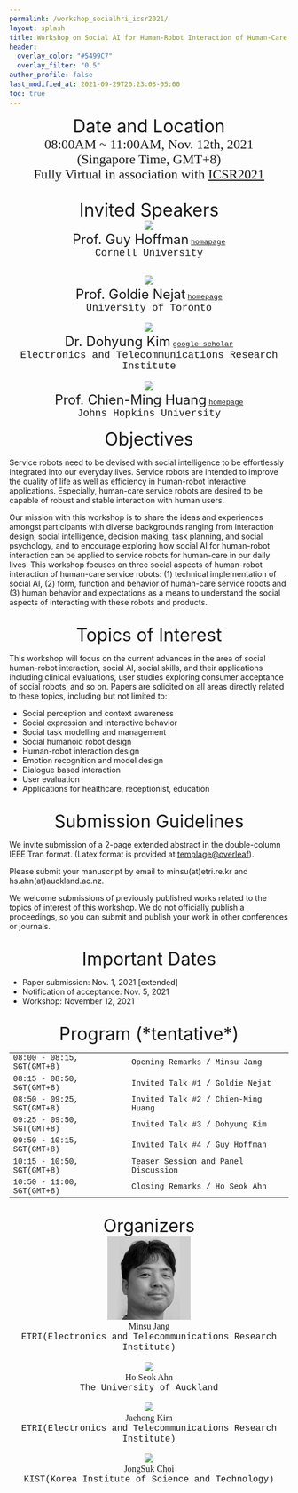 ```yaml
---
permalink: /workshop_socialhri_icsr2021/
layout: splash
title: Workshop on Social AI for Human-Robot Interaction of Human-Care Robots
header:
  overlay_color: "#5499C7"
  overlay_filter: "0.5"
author_profile: false
last_modified_at: 2021-09-29T20:23:03-05:00
toc: true
---
```


<center>

<font size="6">Date and Location</font>
<br/>
<font size="5" face="times">
08:00AM ~ 11:00AM, Nov. 12th, 2021 <br/>
(Singapore Time, GMT+8)<br/>
Fully Virtual in association with <a href="https://www.colips.org/conferences/icsr2021/wp/">ICSR2021</a>
</font>
<br/>
<br/>

<font size="6">Invited Speakers</font>
<br/>
<img src="https://hrc2.io/assets/images/people/guy-hoffman.jpg" width="200"/>
<br/>
<font size="5" face="">Prof. Guy Hoffman</font> <font size="2" face="Courier New"><a href="https://hrc2.io/people/guy-hoffman">homapage</a></font><br/>
<font size="4" face="Courier New">Cornell University</font>
<br/>
<br/>

<img src="https://www.mie.utoronto.ca/wp-content/uploads/2019/08/Nejat_G-225x225.jpg" width="200"/>
<br/>
<font size="5" face="">Prof. Goldie Nejat</font> <font size="2" face="Courier New"><a href="https://www.mie.utoronto.ca/faculty_staff/nejat/">homepage</a></font><br/>
<font size="4" face="Courier New">University of Toronto</font>
<br/>
<br/>

<img src="https://www.sosconhistory.net/soscon2019/content/images/sub/ssn-thumb-1-05.png" width="200"/>
<br/>
<font size="5" face="">Dr. Dohyung Kim</font> <font size="2" face="Courier New"><a href="https://scholar.google.com/scholar?hl=en&as_sdt=0%2C5&q=Dohyung+Kim+etri&btnG=">google scholar</a></font><br/>
<font size="4" face="Courier New">Electronics and Telecommunications Research Institute</font>
<br/>
<br/>

<img src="https://www.cs.jhu.edu/wp-content/uploads/2017/07/Chien-Ming-Huang.jpg" width="200"/>
<br/>
<font size="5" face="">Prof. Chien-Ming Huang</font> <font size="2" face="Courier New"><a href="https://www.cs.jhu.edu/~cmhuang/">homepage</a></font><br/>
<font size="4" face="Courier New">Johns Hopkins University</font>
<br/>
<br/>

</center>

<center>
<font size="6">Objectives</font>
</center>

Service robots need to be devised with social intelligence to be effortlessly integrated into our everyday lives. Service robots are intended to improve the quality of life as well as efficiency in human-robot interactive applications. Especially, human-care service robots are desired to be capable of robust and stable interaction with human users.

Our mission with this workshop is to share the ideas and experiences amongst participants with diverse backgrounds ranging from interaction design, social intelligence, decision making, task planning, and social psychology, and to encourage exploring how social AI for human-robot interaction can be applied to service robots for human-care in our daily lives. This workshop focuses on three social aspects of human-robot interaction of human-care service robots: (1) technical implementation of social AI, (2) form, function and behavior of human-care service robots and (3) human behavior and expectations as a means to understand the social aspects of interacting with these robots and products.

<br/>

<center>
<font size="6">Topics of Interest</font>
</center>

This workshop will focus on the current advances in the area of social human-robot interaction, social AI, social skills, and their applications including clinical evaluations, user studies exploring consumer acceptance of social robots, and so on. Papers are solicited on all areas directly related to these topics, including but not limited to:

- Social perception and context awareness
- Social expression and interactive behavior
- Social task modelling and management
- Social humanoid robot design
- Human-robot interaction design
- Emotion recognition and model design
- Dialogue based interaction
- User evaluation
- Applications for healthcare, receptionist, education

<br/>

<center>
<font size="6">Submission Guidelines</font>
</center>

We invite submission of a 2-page extended abstract in the double-column IEEE Tran format. (Latex format is provided at <a href="https://www.overleaf.com/latex/templates/ieee-conference-template-example/nsncsyjfmpxy">templage@overleaf</a>).

Please submit your manuscript by email to minsu(at)etri.re.kr and hs.ahn(at)auckland.ac.nz.

We welcome submissions of previously published works related to the topics of interest of this workshop. We do not officially publish a proceedings, so you can submit and publish your work in other conferences or journals.

<br/>

<center>
<font size="6">
Important Dates
</font>
</center>

- Paper submission: Nov. 1, 2021 [extended]
- Notification of acceptance: Nov. 5, 2021
- Workshop: November 12, 2021

<br/>

<center>
<font size="6">
Program (*tentative*)
</font>
</center>

<table style='font-family:"Courier New", Courier, monospace; font-size:100%; margin-left:auto;margin-right:auto;' cellspacing="0" cellpadding="0">
  <tr style="border-collapse: collapse; border: none;">
    <td>08:00 - 08:15, SGT(GMT+8)</td>
    <td>Opening Remarks / Minsu Jang</td>
  </tr>
  <tr style="border-collapse: collapse; border: none;">
    <td>08:15 - 08:50, SGT(GMT+8)</td>
    <td>Invited Talk #1 / Goldie Nejat</td>
  </tr>
  <tr style="border-collapse: collapse; border: none;">
    <td>08:50 - 09:25, SGT(GMT+8)</td>
    <td>Invited Talk #2 / Chien-Ming Huang</td>
  </tr>
  <tr style="border-collapse: collapse; border: none;">
    <td>09:25 - 09:50, SGT(GMT+8)</td>
    <td>Invited Talk #3 / Dohyung Kim</td>
  </tr>
  <tr style="border-collapse: collapse; border: none;">
    <td>09:50 - 10:15, SGT(GMT+8)</td>
    <td>Invited Talk #4 / Guy Hoffman</td>
  </tr>
  <tr style="border-collapse: collapse; border: none;">
    <td>10:15 - 10:50, SGT(GMT+8)</td>
    <td>Teaser Session and Panel Discussion</td>
  </tr>
  <tr style="border-collapse: collapse; border: none;">
    <td>10:50 - 11:00, SGT(GMT+8)</td>
    <td>Closing Remarks / Ho Seok Ahn</td>
  </tr>
</table>

<br/>

<center>
<font size="6">
Organizers
</font>

<br/>

<img src="/assets/images/minsujang_grey.jpg" width="150"/>
<br/>
<font size="3" face="Georgia">Minsu Jang</font><br/>
<font size="3" face="Courier New">ETRI(Electronics and Telecommunications Research Institute)</font>
<br/>
<br/>

<img src="https://unidirectory.auckland.ac.nz/people/imageraw/ho-ahn/10288916/biggest" width="200"/>
<br/>
<font size="3" face="Georgia">Ho Seok Ahn</font><br/>
<font size="3" face="Courier New">The University of Auckland</font>

<br/>
<br/>

<img src="https://www.sciencetimes.co.kr/wp-content/uploads/2014/04/0000057314_004.jpg" width="150"/>
<br/>
<font size="3" face="Georgia">Jaehong Kim</font><br/>
<font size="3" face="Courier New">ETRI(Electronics and Telecommunications Research Institute)</font>

<br/>
<br/>

<img src="https://img.etnews.com/photonews/0807/200807210174_21032704_500744341_l.jpg" width="150"/>
<br/>
<font size="3" face="Georgia">JongSuk Choi</font><br/>
<font size="3" face="Courier New">KIST(Korea Institute of Science and Technology)</font>

</center>